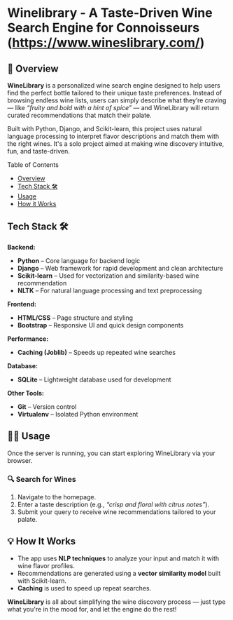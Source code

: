 # Winelibrary - A Taste-Driven Wine Search Engine for Connoisseurs (https://www.wineslibrary.com/)

## 📝 Overview

**WineLibrary** is a personalized wine search engine designed to help users find the perfect bottle tailored to their unique taste preferences. 
Instead of browsing endless wine lists, users can simply describe what they’re craving — like *“fruity and bold with a hint of spice”* — and WineLibrary will return curated recommendations that match their palate.

Built with Python, Django, and Scikit-learn, this project uses natural language processing to interpret flavor descriptions and match them with the right wines. It's a solo project aimed at making wine discovery intuitive, fun, and taste-driven.


Table of Contents
- [Overview](#overview)
- [Tech Stack 🛠️](#tech-stack)
- [Usage](#usage)
- [How it Works](#how-it-works)



## Tech Stack 🛠️

**Backend:**
- **Python** – Core language for backend logic
- **Django** – Web framework for rapid development and clean architecture
- **Scikit-learn** – Used for vectorization and similarity-based wine recommendation
- **NLTK** – For natural language processing and text preprocessing

**Frontend:**
- **HTML/CSS** – Page structure and styling
- **Bootstrap** – Responsive UI and quick design components

**Performance:**
- **Caching (Joblib)** – Speeds up repeated wine searches

**Database:**
- **SQLite** – Lightweight database used for development

**Other Tools:**
- **Git** – Version control
- **Virtualenv** – Isolated Python environment





## 🧑‍🍷 Usage

Once the server is running, you can start exploring WineLibrary via your browser.

### 🔍 Search for Wines
1. Navigate to the homepage.
2. Enter a taste description (e.g., *“crisp and floral with citrus notes”*).
3. Submit your query to receive wine recommendations tailored to your palate.

## 💡 How It Works
- The app uses **NLP techniques** to analyze your input and match it with wine flavor profiles.
- Recommendations are generated using a **vector similarity model** built with Scikit-learn.
- **Caching** is used to speed up repeat searches.

**WineLibrary** is all about simplifying the wine discovery process — just type what you're in the mood for, and let the engine do the rest!
